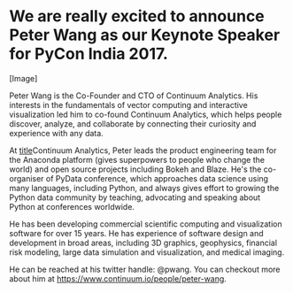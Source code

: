 # We are really excited to announce Peter Wang as our Keynote Speaker for PyCon India 2017.

[Image]

Peter Wang is the Co-Founder and CTO of Continuum Analytics.
His interests in the fundamentals of vector computing and interactive
visualization led him to co-found Continuum Analytics, which helps people
discover, analyze, and collaborate by connecting their curiosity and experience with any data.

At [title](https://www.continuum.io/)Continuum Analytics, Peter leads the product engineering team for the
Anaconda platform (gives superpowers to people who change the world) and open source projects including Bokeh and Blaze.
He's the co-organiser of PyData conference, which approaches data science using many languages, including Python,  and always gives effort to growing the Python data community by teaching, advocating and speaking about Python at conferences worldwide.

He has been developing commercial scientific computing and visualization
software for over 15 years. He has experience of software design and
development in broad areas, including 3D graphics, geophysics, financial risk modeling, large data simulation and visualization, and medical imaging.

He can be reached at his twitter handle: @pwang.
You can checkout more about him at https://www.continuum.io/people/peter-wang.

